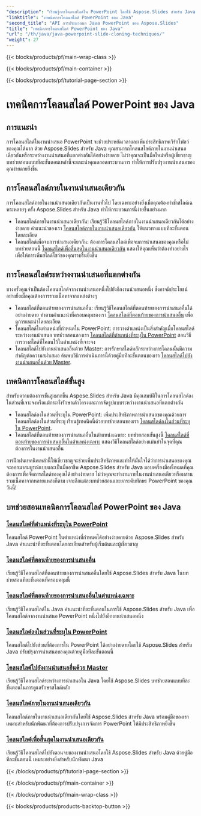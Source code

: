 ```yaml
---
"description": "เรียนรู้การโคลนสไลด์ใน PowerPoint โดยใช้ Aspose.Slides สำหรับ Java เรียนรู้การโคลนสไลด์ภายในงานนำเสนอเดียวกันหรือข้ามงานนำเสนออย่างราบรื่น"
"linktitle": "เทคนิคการโคลนสไลด์ PowerPoint ของ Java"
"second_title": "API การประมวลผล Java PowerPoint ของ Aspose.Slides"
"title": "เทคนิคการโคลนสไลด์ PowerPoint ของ Java"
"url": "/th/java/java-powerpoint-slide-cloning-techniques/"
"weight": 27
---
```


{{< blocks/products/pf/main-wrap-class >}}

{{< blocks/products/pf/main-container >}}

{{< blocks/products/pf/tutorial-page-section >}}

# เทคนิคการโคลนสไลด์ PowerPoint ของ Java

##  การแนะนำ

การโคลนสไลด์ในงานนำเสนอ PowerPoint จะช่วยประหยัดเวลาและเพิ่มประสิทธิภาพเวิร์กโฟลว์ของคุณได้มาก ด้วย Aspose.Slides สำหรับ Java คุณสามารถโคลนสไลด์ภายในงานนำเสนอเดียวกันหรือระหว่างงานนำเสนอที่แตกต่างกันได้อย่างง่ายดาย ไม่ว่าคุณจะเป็นมือใหม่หรือผู้เชี่ยวชาญ บทช่วยสอนแบบทีละขั้นตอนเหล่านี้จะแนะนำคุณตลอดกระบวนการ ทำให้การปรับปรุงงานนำเสนอของคุณง่ายดายยิ่งขึ้น

## การโคลนสไลด์ภายในงานนำเสนอเดียวกัน

การโคลนสไลด์ภายในงานนำเสนอเดียวกันเป็นงานทั่วไป โดยเฉพาะอย่างยิ่งเมื่อคุณต้องทำซ้ำสไลด์เฉพาะหลายๆ ครั้ง Aspose.Slides สำหรับ Java ทำให้กระบวนการนี้ง่ายขึ้นอย่างมาก

- โคลนสไลด์ภายในงานนำเสนอเดียวกัน: เรียนรู้วิธีโคลนสไลด์ภายในงานนำเสนอเดียวกันได้อย่างง่ายดาย คำแนะนำของเรา [โคลนสไลด์ภายในงานนำเสนอเดียวกัน](./clone-slide-within-same-presentation-powerpoint/) ให้แนวทางแบบทีละขั้นตอนโดยละเอียด
- โคลนสไลด์เพื่อจบการนำเสนอเดียวกัน: ต้องการโคลนสไลด์เพื่อจบการนำเสนอของคุณหรือไม่ บทช่วยสอนนี้ [โคลนสไลด์เพื่อสิ้นสุดในงานนำเสนอเดียวกัน](./clone-slide-end-within-same-presentation-powerpoint/) แสดงให้คุณเห็นว่าต้องทำอย่างไรเพื่อให้การเพิ่มสไลด์โชว์ของคุณราบรื่นยิ่งขึ้น

## การโคลนสไลด์ระหว่างงานนำเสนอที่แตกต่างกัน

บางครั้งคุณจำเป็นต้องโคลนสไลด์จากงานนำเสนอหนึ่งไปยังอีกงานนำเสนอหนึ่ง ซึ่งอาจมีประโยชน์อย่างยิ่งเมื่อคุณต้องการรวมเนื้อหาจากแหล่งต่างๆ

- โคลนสไลด์ที่ตอนท้ายของการนำเสนออื่น: เรียนรู้วิธีโคลนสไลด์ที่ตอนท้ายของการนำเสนออื่นได้อย่างง่ายดาย ทำตามคำแนะนำที่ครอบคลุมของเรา [โคลนสไลด์ที่ตอนท้ายของการนำเสนออื่น](./clone-slide-end-another-presentation-powerpoint/) เพื่อดูการแนะนำโดยละเอียด
- โคลนสไลด์ในตำแหน่งที่กำหนดใน PowerPoint: การวางตำแหน่งเป็นสิ่งสำคัญเมื่อโคลนสไลด์ระหว่างงานนำเสนอ บทช่วยสอนของเรา [โคลนสไลด์ที่ตำแหน่งที่ระบุใน PowerPoint](./clone-slide-specified-position-powerpoint/) สอนวิธีการวางสไลด์ที่โคลนไว้ในตำแหน่งที่เจาะจง
- โคลนสไลด์ไปยังงานนำเสนออื่นด้วย Master: การรักษาสไลด์หลักระหว่างการโคลนนั้นมีความสำคัญต่อความสม่ำเสมอ ค้นพบวิธีการดำเนินการนี้ด้วยคู่มือทีละขั้นตอนของเรา [โคลนสไลด์ไปยังงานนำเสนออื่นด้วย Master](-/clone-slide-another-presentation-master-powerpoint/).

## เทคนิคการโคลนสไลด์ขั้นสูง

สำหรับความต้องการขั้นสูงมากขึ้น Aspose.Slides สำหรับ Java มีคุณสมบัติในการโคลนสไลด์ลงในส่วนที่เจาะจงหรือแม้กระทั่งรักษาเค้าโครงและการจัดรูปแบบระหว่างงานนำเสนอที่แตกต่างกัน

- โคลนสไลด์ลงในส่วนที่ระบุใน PowerPoint: เพิ่มประสิทธิภาพการนำเสนอของคุณด้วยการโคลนสไลด์ลงในส่วนที่ระบุ เรียนรู้เทคนิคนี้ด้วยบทช่วยสอนของเรา [โคลนสไลด์ลงในส่วนที่ระบุใน PowerPoint](-/clone-slide-specified-section-powerpoint/).
- โคลนสไลด์ที่ตอนท้ายของการนำเสนออื่นในตำแหน่งเฉพาะ: บทช่วยสอนขั้นสูงนี้ [โคลนสไลด์ที่ตอนท้ายของการนำเสนออื่นในตำแหน่งเฉพาะ](./clone-slide-end-another-specific-position-powerpoint/) แสดงวิธีโคลนสไลด์อย่างแม่นยำในจุดที่คุณต้องการในงานนำเสนออื่น

การฝึกฝนเทคนิคเหล่านี้ให้เชี่ยวชาญจะช่วยเพิ่มประสิทธิภาพและทำให้มั่นใจได้ว่าการนำเสนอของคุณจะออกมาสมบูรณ์แบบและเป็นมืออาชีพ Aspose.Slides สำหรับ Java มอบเครื่องมือทั้งหมดที่คุณต้องการเพื่อจัดการสไลด์ของคุณได้อย่างง่ายดาย ไม่ว่าคุณจะทำงานภายในงานนำเสนอเดียวหรือผสานรวมเนื้อหาจากหลายแหล่งก็ตาม เจาะลึกแต่ละบทช่วยสอนและยกระดับทักษะ PowerPoint ของคุณวันนี้!
## บทช่วยสอนเทคนิคการโคลนสไลด์ PowerPoint ของ Java
### [โคลนสไลด์ที่ตำแหน่งที่ระบุใน PowerPoint](./clone-slide-specified-position-powerpoint/)
โคลนสไลด์ PowerPoint ในตำแหน่งที่กำหนดได้อย่างง่ายดายด้วย Aspose.Slides สำหรับ Java คำแนะนำทีละขั้นตอนโดยละเอียดสำหรับผู้เริ่มต้นและผู้เชี่ยวชาญ
### [โคลนสไลด์ที่ตอนท้ายของการนำเสนออื่น](./clone-slide-end-another-presentation-powerpoint/)
เรียนรู้วิธีโคลนสไลด์ที่ตอนท้ายของการนำเสนออื่นโดยใช้ Aspose.Slides สำหรับ Java ในบทช่วยสอนทีละขั้นตอนที่ครอบคลุมนี้
### [โคลนสไลด์ที่ตอนท้ายของการนำเสนออื่นในตำแหน่งเฉพาะ](./clone-slide-end-another-specific-position-powerpoint/)
เรียนรู้วิธีโคลนสไลด์ใน Java คำแนะนำทีละขั้นตอนในการใช้ Aspose.Slides สำหรับ Java เพื่อโคลนสไลด์จากงานนำเสนอ PowerPoint หนึ่งไปยังอีกงานนำเสนอหนึ่ง
### [โคลนสไลด์ลงในส่วนที่ระบุใน PowerPoint](./clone-slide-specified-section-powerpoint/)
โคลนสไลด์ไปยังส่วนที่ต้องการใน PowerPoint ได้อย่างง่ายดายโดยใช้ Aspose.Slides สำหรับ Java ปรับปรุงการนำเสนอของคุณด้วยคู่มือทีละขั้นตอนนี้
### [โคลนสไลด์ไปยังงานนำเสนออื่นด้วย Master](./clone-slide-another-presentation-master-powerpoint/)
เรียนรู้วิธีโคลนสไลด์ระหว่างการนำเสนอใน Java โดยใช้ Aspose.Slides บทช่วยสอนแบบทีละขั้นตอนในการดูแลรักษาสไลด์หลัก
### [โคลนสไลด์ภายในงานนำเสนอเดียวกัน](./clone-slide-within-same-presentation-powerpoint/)
โคลนสไลด์ภายในงานนำเสนอเดียวกันโดยใช้ Aspose.Slides สำหรับ Java พร้อมคู่มือของเรา เหมาะสำหรับนักพัฒนาที่ต้องการปรับปรุงการจัดการ PowerPoint ให้มีประสิทธิภาพยิ่งขึ้น
### [โคลนสไลด์เพื่อสิ้นสุดในงานนำเสนอเดียวกัน](./clone-slide-end-within-same-presentation-powerpoint/)
เรียนรู้วิธีโคลนสไลด์ไปยังตอนจบของงานนำเสนอโดยใช้ Aspose.Slides สำหรับ Java ด้วยคู่มือทีละขั้นตอนนี้ เหมาะอย่างยิ่งสำหรับนักพัฒนา Java

{{< /blocks/products/pf/tutorial-page-section >}}

{{< /blocks/products/pf/main-container >}}

{{< /blocks/products/pf/main-wrap-class >}}

{{< blocks/products/products-backtop-button >}}